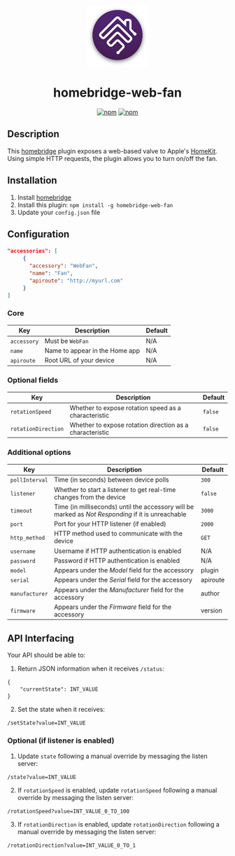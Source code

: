 <p align="center">
  <a href="https://github.com/homebridge/homebridge"><img src="https://raw.githubusercontent.com/homebridge/branding/master/logos/homebridge-color-round-stylized.png" height="140"></a>
</p>

<span align="center">

# homebridge-web-fan

[![npm](https://img.shields.io/npm/v/homebridge-web-fan.svg)](https://www.npmjs.com/package/homebridge-web-fan) [![npm](https://img.shields.io/npm/dt/homebridge-web-fan.svg)](https://www.npmjs.com/package/homebridge-web-fan)

</span>

## Description

This [homebridge](https://github.com/homebridge/homebridge) plugin exposes a web-based valve to Apple's [HomeKit](http://www.apple.com/ios/home/). Using simple HTTP requests, the plugin allows you to turn on/off the fan.

## Installation

1. Install [homebridge](https://github.com/homebridge/homebridge#installation)
2. Install this plugin: `npm install -g homebridge-web-fan`
3. Update your `config.json` file

## Configuration

```json
"accessories": [
     {
       "accessory": "WebFan",
       "name": "Fan",
       "apiroute": "http://myurl.com"
     }
]
```

### Core
| Key | Description | Default |
| --- | --- | --- |
| `accessory` | Must be `WebFan` | N/A |
| `name` | Name to appear in the Home app | N/A |
| `apiroute` | Root URL of your device | N/A |

### Optional fields
| Key | Description | Default |
| --- | --- | --- |
| `rotationSpeed` | Whether to expose rotation speed as a characteristic | `false` |
| `rotationDirection` | Whether to expose rotation direction as a characteristic | `false` |

### Additional options
| Key | Description | Default |
| --- | --- | --- |
| `pollInterval` | Time (in seconds) between device polls | `300` |
| `listener` | Whether to start a listener to get real-time changes from the device | `false` |
| `timeout` | Time (in milliseconds) until the accessory will be marked as _Not Responding_ if it is unreachable | `3000` |
| `port` | Port for your HTTP listener (if enabled) | `2000` |
| `http_method` | HTTP method used to communicate with the device | `GET` |
| `username` | Username if HTTP authentication is enabled | N/A |
| `password` | Password if HTTP authentication is enabled | N/A |
| `model` | Appears under the _Model_ field for the accessory | plugin |
| `serial` | Appears under the _Serial_ field for the accessory | apiroute |
| `manufacturer` | Appears under the _Manufacturer_ field for the accessory | author |
| `firmware` | Appears under the _Firmware_ field for the accessory | version |

## API Interfacing

Your API should be able to:

1. Return JSON information when it receives `/status`:
```
{
    "currentState": INT_VALUE
}
```

2. Set the state when it receives:
```
/setState?value=INT_VALUE
```

### Optional (if listener is enabled)

1. Update `state` following a manual override by messaging the listen server:
```
/state?value=INT_VALUE
```

2. If `rotationSpeed` is enabled, update `rotationSpeed` following a manual override by messaging the listen server:
```
/rotationSpeed?value=INT_VALUE_0_TO_100
```

3. If `rotationDirection` is enabled, update `rotationDirection` following a manual override by messaging the listen server:
```
/rotationDirection?value=INT_VALUE_0_TO_1
```
